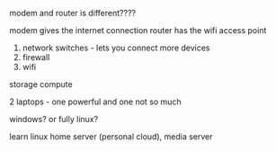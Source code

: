 
modem and router is different????

modem gives the internet connection
router has the wifi access point



1. network switches - lets you connect more devices 
2. firewall 
3. wifi

storage
compute



2 laptops - one powerful and one not so much

windows? or fully linux?



learn linux
home server (personal cloud), media server


